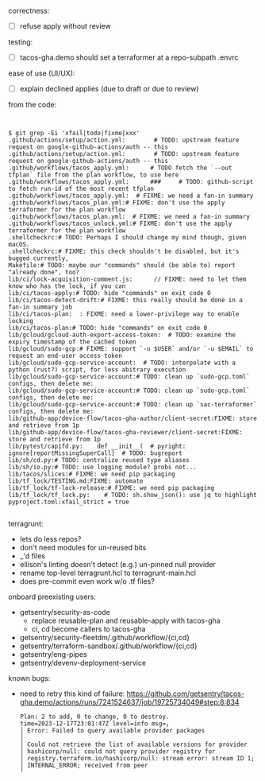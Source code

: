 correctness:

- [ ] refuse apply without review

testing:

- [ ] tacos-gha.demo should set a terraformer at a repo-subpath .envrc

ease of use (UI/UX):

- [ ] explain declined applies (due to draft or due to review)

from the code:

```console


$ git grep -Ei 'xfail|todo|fixme|xxx'
.github/actions/setup/action.yml:        # TODO: upstream feature request on google-github-actions/auth -- this
.github/actions/setup/action.yml:        # TODO: upstream feature request on google-github-actions/auth -- this
.github/workflows/tacos_apply.yml:      # TODO fetch the `--out tfplan` file from the plan workflow, to use here
.github/workflows/tacos_apply.yml:      ###     # TODO: github-script to fetch run-id of the most recent tfplan
.github/workflows/tacos_apply.yml:  # FIXME: we need a fan-in summary
.github/workflows/tacos_plan.yml:# FIXME: don't use the apply terraformer for the plan workflow
.github/workflows/tacos_plan.yml:  # FIXME: we need a fan-in summary
.github/workflows/tacos_unlock.yml:# FIXME: don't use the apply terraformer for the plan workflow
.shellcheckrc:# TODO: Perhaps I should change my mind though, given macOS.
.shellcheckrc:# FIXME: this check shouldn't be disabled, but it's bugged currently,
Makefile:# TODO: maybe our "commands" should (be able to) report "already done", too?
lib/ci/lock-acquisition-comment.js:      // FIXME: need to let them know who has the lock, if you can
lib/ci/tacos-apply:# TODO: hide "commands" on exit code 0
lib/ci/tacos-detect-drift:# FIXME: this really should be done in a fan-in summary job
lib/ci/tacos-plan:  : FIXME: need a lower-privilege way to enable locking
lib/ci/tacos-plan:# TODO: hide "commands" on exit code 0
lib/gcloud/gcloud-auth-export-access-token:  # TODO: examine the expiry timestamp of the cached token
lib/gcloud/sudo-gcp:# FIXME: support `-u $USER` and/or `-u $EMAIL` to request an end-user access token
lib/gcloud/sudo-gcp-service-account:  # TODO: interpolate with a python (rust?) script, for less abitrary execution
lib/gcloud/sudo-gcp-service-account:# TODO: clean up `sudo-gcp.toml` configs, then delete me:
lib/gcloud/sudo-gcp-service-account:# TODO: clean up `sudo-gcp.toml` configs, then delete me:
lib/gcloud/sudo-gcp-service-account:# TODO: clean up `sac-terraformer` configs, then delete me:
lib/github-app/device-flow/tacos-gha-author/client-secret:FIXME: store and retrieve from 1p
lib/github-app/device-flow/tacos-gha-reviewer/client-secret:FIXME: store and retrieve from 1p
lib/pytest/cap1fd.py:    def __init__(  # pyright: ignore[reportMissingSuperCall]  # TODO: bugreport
lib/sh/cd.py:# TODO: centralize reused type aliases
lib/sh/io.py:# TODO: use logging module? probs not...
lib/tacos/slices:# FIXME: we need pip packaging
lib/tf_lock/TESTING.md:FIXME: automate
lib/tf_lock/tf-lock-release:# FIXME: we need pip packaging
lib/tf_lock/tf_lock.py:    # TODO: sh.show_json(): use jq to highlight
pyproject.toml:xfail_strict = true


```

terragrunt:

- lets do less repos?
- don't need modules for un-reused bits
- \_'d files
- ellison's linting doesn't detect (e.g.) un-pinned null provider
- rename top-level terragrunt.hcl to terragrunt-main.hcl
- does pre-commit even work w/o .tf files?

onboard preexisting users:

- getsentry/security-as-code
  - replace reusable-plan and reusable-apply with tacos-gha
  - ci, cd become callers to tacos-gha
- getsentry/security-fleetdm/.github/workflow/{ci,cd}
- getsentry/terraform-sandbox/.github/workflow/{ci,cd}
- getsentry/eng-pipes
- getsentry/devenv-deployment-service

known bugs:

- need to retry this kind of failure:
  https://github.com/getsentry/tacos-gha.demo/actions/runs/7241524637/job/19725734049#step:8:834
  ```
  Plan: 2 to add, 0 to change, 0 to destroy.
  time=2023-12-17T23:01:47Z level=info msg=╷
  │ Error: Failed to query available provider packages
  │
  │ Could not retrieve the list of available versions for provider
  │ hashicorp/null: could not query provider registry for
  │ registry.terraform.io/hashicorp/null: stream error: stream ID 1;
  │ INTERNAL_ERROR; received from peer
  ╵
  ```
